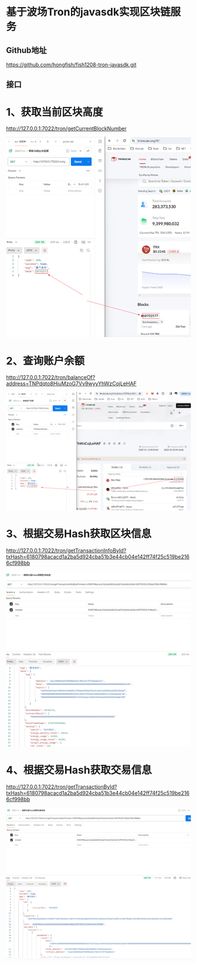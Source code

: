 # 基于波场Tron的javasdk实现区块链服务

## Github地址
https://github.com/hongfish/fish1208-tron-javasdk.git


## 接口

# 1、获取当前区块高度
http://127.0.0.1:7022/tron/getCurrentBlockNumber

![](https://github.com/hongfish/fish1208-tron-javasdk/blob/main/src/main/resources/images/1.png)

# 2、查询账户余额
http://127.0.0.1:7022/tron/balanceOf?address=TNPdqto8HiuMzoG7Vv9wyyYhWzCojLeHAF

![](https://github.com/hongfish/fish1208-tron-javasdk/blob/main/src/main/resources/images/2.png)

# 3、根据交易Hash获取区块信息
http://127.0.0.1:7022/tron/getTransactionInfoById?txHash=6180798acacd1a2ba5d924cba51b3e44cb04e142ff74f25c519be2166cf998bb

![](https://github.com/hongfish/fish1208-tron-javasdk/blob/main/src/main/resources/images/3.png)

# 4、根据交易Hash获取交易信息
http://127.0.0.1:7022/tron/getTransactionById?txHash=6180798acacd1a2ba5d924cba51b3e44cb04e142ff74f25c519be2166cf998bb

![](https://github.com/hongfish/fish1208-tron-javasdk/blob/main/src/main/resources/images/4.png)





